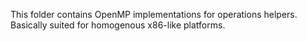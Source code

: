 This folder contains OpenMP implementations for operations helpers. Basically suited for homogenous x86-like platforms.